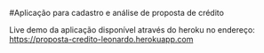 #Aplicação para cadastro e análise de proposta de crédito

Live demo da aplicação disponível através do heroku no endereço: https://proposta-credito-leonardo.herokuapp.com
